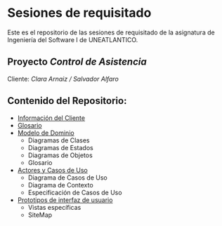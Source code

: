 # Sesiones de requisitado
Este es el repositorio de las sesiones de requisitado de la asignatura de Ingeniería del Software I de UNEATLANTICO.

## Proyecto **_Control de Asistencia_**

Cliente: _Clara Arnaiz / Salvador Alfaro_

## Contenido del Repositorio:
- [Información del Cliente](/informaciónDelCliente/)
- [Glosario](/documentos/glosario.md)
- [Modelo de Dominio](/documentos/modeloDelDominio/)
  - Diagramas de Clases
  - Diagramas de Estados
  - Diagramas de Objetos
  - Glosario
- [Actores y Casos de Uso](/documentos/casosDeUso/README.md)
  - Diagrama de Casos de Uso
  - Diagrama de Contexto
  - Especificación de Casos de Uso
- [Prototipos de interfaz de usuario](/documentos/prototipos)
  - Vistas específicas
  - SiteMap
